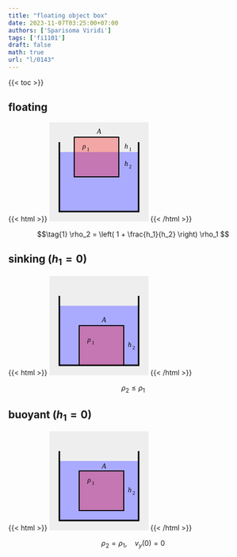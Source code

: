 ```yaml
---
title: "floating object box"
date: 2023-11-07T03:25:00+07:00
authors: ['Sparisoma Viridi']
tags: ['fi1101']
draft: false
math: true
url: "l/0143"
---
```

{{< toc >}}


## floating
{{< html >}}
<svg
  version="1.1" xmlns="http://www.w3.org/2000/svg"
  width="200" height="200"
  style="background: #eee;">
    <path d="M 20 60 L 20 180 L 180 180 L 180 60"
      stroke="black" stroke-width="0" fill="#aaf" />
    <path d="M 20 40 L 20 180 L 180 180 L 180 40"
      stroke="black" stroke-width="3" fill="none" />
    <rect x="50" y="30" width="90" height="80"
      stroke="black" stroke-width="2" fill="rgba(255, 0, 0, 0.3)" />
    <text x="100" y="20" text-anchor="middle" 
      alignment-baseline="middle" style="font-style: italic; font-family:Times;">A</text>
    <text x="70" y="50" text-anchor="middle" 
      alignment-baseline="middle" style="font-style: italic; font-family:Times;">&rho;</text>
    <text x="78" y="56" text-anchor="middle" 
      alignment-baseline="middle" style="font-size:75%; font-family:Times;">1</text>
    <text x="40" y="155" text-anchor="middle" 
      alignment-baseline="middle" style="font-style: italic; font-family:Times;"">&rho;</text>
    <text x="48" y="161" text-anchor="middle" 
      alignment-baseline="middle" style="font-size:75%; font-family:Times;"">2</text>
    <text x="155" y="50" text-anchor="middle" 
      alignment-baseline="middle" style="font-style: italic; font-family:Times;">h</text>
    <text x="163" y="56" text-anchor="middle" 
      alignment-baseline="middle" style="font-family:Times; font-size:75%">1</text>
    <text x="155" y="85" text-anchor="middle" 
      alignment-baseline="middle" style="font-style: italic; font-family:Times;">h</text>
    <text x="163" y="91" text-anchor="middle" 
      alignment-baseline="middle" style="font-family:Times; font-size:75%">2</text>
</svg>
{{< /html >}}

$$\tag{1}
\rho_2 = \left( 1 + \frac{h_1}{h_2} \right) \rho_1
$$


## sinking  $(h_1 = 0)$
{{< html >}}
<svg
  version="1.1" xmlns="http://www.w3.org/2000/svg"
  width="200" height="200"
  style="background: #eee;">
    <path d="M 20 60 L 20 180 L 180 180 L 180 60"
      stroke="black" stroke-width="0" fill="#aaf" />
    <path d="M 20 40 L 20 180 L 180 180 L 180 40"
      stroke="black" stroke-width="3" fill="none" />
    <rect x="60" y="100" width="90" height="80"
      stroke="black" stroke-width="2" fill="rgba(255, 0, 0, 0.3)" />
    <text x="110" y="90" text-anchor="middle" 
      alignment-baseline="middle" style="font-style: italic; font-family:Times;">A</text>
    <text x="80" y="130" text-anchor="middle" 
      alignment-baseline="middle" style="font-style: italic; font-family:Times;">&rho;</text>
    <text x="88" y="136" text-anchor="middle" 
      alignment-baseline="middle" style="font-size:75%; font-family:Times;">1</text>
    <text x="35" y="155" text-anchor="middle" 
      alignment-baseline="middle" style="font-style: italic; font-family:Times;"">&rho;</text>
    <text x="43" y="161" text-anchor="middle" 
      alignment-baseline="middle" style="font-size:75%; font-family:Times;"">2</text>
    <text x="162" y="140" text-anchor="middle" 
      alignment-baseline="middle" style="font-style: italic; font-family:Times;">h</text>
    <text x="170" y="146" text-anchor="middle" 
      alignment-baseline="middle" style="font-family:Times; font-size:75%">2</text>
</svg>
{{< /html >}}

$$\tag{2}
\rho_2 \le \rho_1
$$


## buoyant  $(h_1 = 0)$
{{< html >}}
<svg
  version="1.1" xmlns="http://www.w3.org/2000/svg"
  width="200" height="200"
  style="background: #eee;">
    <path d="M 20 60 L 20 180 L 180 180 L 180 60"
      stroke="black" stroke-width="0" fill="#aaf" />
    <path d="M 20 40 L 20 180 L 180 180 L 180 40"
      stroke="black" stroke-width="3" fill="none" />
    <rect x="60" y="80" width="90" height="80"
      stroke="black" stroke-width="2" fill="rgba(255, 0, 0, 0.3)" />
    <text x="110" y="72" text-anchor="middle" 
      alignment-baseline="middle" style="font-style: italic; font-family:Times;">A</text>
    <text x="80" y="100" text-anchor="middle" 
      alignment-baseline="middle" style="font-style: italic; font-family:Times;">&rho;</text>
    <text x="88" y="106" text-anchor="middle" 
      alignment-baseline="middle" style="font-size:75%; font-family:Times;">1</text>
    <text x="35" y="155" text-anchor="middle" 
      alignment-baseline="middle" style="font-style: italic; font-family:Times;"">&rho;</text>
    <text x="43" y="161" text-anchor="middle" 
      alignment-baseline="middle" style="font-size:75%; font-family:Times;"">2</text>
    <text x="162" y="120" text-anchor="middle" 
      alignment-baseline="middle" style="font-style: italic; font-family:Times;">h</text>
    <text x="170" y="126" text-anchor="middle" 
      alignment-baseline="middle" style="font-family:Times; font-size:75%">2</text>
</svg>
{{< /html >}}

$$\tag{3}
\rho_2 = \rho_1, \ \ \ \ v_y(0) = 0
$$
